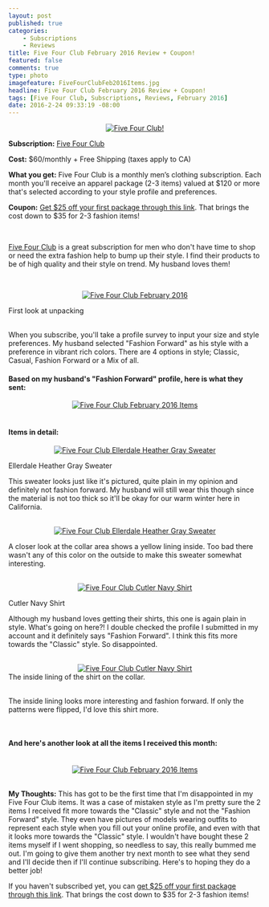 ```yaml
---
layout: post
published: true
categories: 
    - Subscriptions
    - Reviews
title: Five Four Club February 2016 Review + Coupon!
featured: false
comments: true
type: photo
imagefeature: FiveFourClubFeb2016Items.jpg
headline: Five Four Club February 2016 Review + Coupon!
tags: [Five Four Club, Subscriptions, Reviews, February 2016]
date: 2016-2-24 09:33:19 -08:00
---
```


<center><a href="https://www.fivefourclub.com/getstarted?referrer=RE731318" target="_blank">
<img src="/images/FiveFourClubFeb2016Package.jpg" border="0" style="border:none;max-width:100%;" alt="Five Four Club!" />
</a></center>
<p><b>Subscription:</b> <a href="https://www.fivefourclub.com/getstarted?referrer=RE731318" target="_blank">Five Four Club</a></p>
<p><b>Cost:</b> $60/monthly + Free Shipping (taxes apply to CA)</p>
<p><b>What you get:</b> Five Four Club is a monthly men’s clothing subscription. Each month you'll receive an apparel package (2-3 items) valued at $120 or more that's selected according to your style profile and preferences.</p>
<p><b>Coupon:</b> <a href="https://www.fivefourclub.com/getstarted?referrer=RE731318" target="_blank">Get $25 off your first package through this link</a>. That brings the cost down to $35 for 2-3 fashion items!</p>
<br>

<p><a href="https://www.fivefourclub.com/getstarted?referrer=RE731318" target="_blank">Five Four Club</a> is a great subscription for men who don't have time to shop or need the extra fashion help to bump up their style. I find their products to be of high quality and their style on trend. My husband loves them!</p>

<br>

<p><center><a href="https://www.fivefourclub.com/getstarted?referrer=RE731318" target="_blank">
<img src="/images/FiveFourClubFeb2016OpenPackage.jpg" border="0" style="border:none;max-width:100%;" alt="Five Four Club February 2016" />
</a></center></p>
<figcaption>First look at unpacking</figcaption>
<br>

<p>When you subscribe, you'll take a profile survey to input your size and style preferences. My husband selected "Fashion Forward" as his style with a preference in vibrant rich colors. There are 4 options in style; Classic, Casual, Fashion Forward or a Mix of all.</p>

<H4>Based on my husband's "Fashion Forward" profile, here is what they sent:</H4>
<center><a href="https://www.fivefourclub.com/getstarted?referrer=RE731318" target="_blank">
<img src="/images/FiveFourClubFeb2016Items.jpg" border="0" style="border:none;max-width:100%;" alt="Five Four Club February 2016 Items" />
</a></center>
<br>

<H4>Items in detail:</H4>
<center><a href="https://www.fivefourclub.com/getstarted?referrer=RE731318" target="_blank">
<img src="/images/FiveFourClubFeb2016EllerdaleHeatherGraySweater.jpg" border="0" style="border:none;max-width:100%;" alt="Five Four Club Ellerdale Heather Gray Sweater" />
</a></center>

<DL>
<DT>Ellerdale Heather Gray Sweater</DT>
</DL>

<p>This sweater looks just like it's pictured, quite plain in my opinion and definitely not fashion forward. My husband will still wear this though since the material is not too thick so it'll be okay for our warm winter here in California.</p>

<br>

<center><a href="https://www.fivefourclub.com/getstarted?referrer=RE731318" target="_blank">
<img src="/images/FiveFourClubFeb2016EllerdaleHeatherGraySweater2.jpg" border="0" style="border:none;max-width:100%;" alt="Five Four Club Ellerdale Heather Gray Sweater" />
</a></center>

<p>A closer look at the collar area shows a yellow lining inside. Too bad there wasn't any of this color on the outside to make this sweater somewhat interesting.</p>

<br>

<center><a href="https://www.fivefourclub.com/getstarted?referrer=RE731318" target="_blank">
<img src="/images/FiveFourClubFeb2016CutlerNavyShirt.jpg" border="0" style="border:none;max-width:100%;" alt="Five Four Club Cutler Navy Shirt" />
</a></center>
<DL>
<DT>Cutler Navy Shirt</DT>
</DL>

<p>Although my husband loves getting their shirts, this one is again plain in style. What's going on here?! I double checked the profile I submitted in my account and it definitely says "Fashion Forward". I think this fits more towards the "Classic" style. So disappointed.</p> 

<br>

<center><a href="https://www.fivefourclub.com/getstarted?referrer=RE731318" target="_blank">
<img src="/images/FiveFourClubFeb2016CutlerNavyShirt2.jpg" border="0" style="border:none;max-width:100%;" alt="Five Four Club Cutler Navy Shirt" />
</a></center>
<figcaption>The inside lining of the shirt on the collar.</figcaption>

<br>

<p>The inside lining looks more interesting and fashion forward. If only the patterns were flipped, I'd love this shirt more.</p>

<br>

<H4>And here's another look at all the items I received this month:</H4>

<br>

<center><a href="https://www.fivefourclub.com/getstarted?referrer=RE731318" target="_blank">
<img src="/images/FiveFourClubFeb2016ItemsCollage.jpg" border="0" style="border:none;max-width:100%;" alt="Five Four Club February 2016 Items" />
</a></center>

<br>

<p><i class="icon-exclamation-sign"></i><b> My Thoughts:</b> This has got to be the first time that I'm disappointed in my Five Four Club items. It was a case of mistaken style as I'm pretty sure the 2 items I received fit more towards the "Classic" style and not the "Fashion Forward" style. They even have pictures of models wearing outfits to represent each style when you fill out your online profile, and even with that it looks more towards the "Classic" style. I wouldn't have bought these 2 items myself if I went shopping, so needless to say, this really bummed me out. I'm going to give them another try next month to see what they send and I'll decide then if I'll continue subscribing. Here's to hoping they do a better job!</p>

<p>If you haven't subscribed yet, you can <a href="https://www.fivefourclub.com/getstarted?referrer=RE731318" target="_blank">get $25 off your first package through this link</a>. That brings the cost down to $35 for 2-3 fashion items!</p> 
